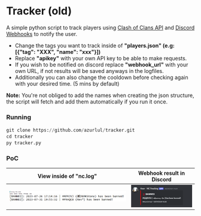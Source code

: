 # Tracker (old)

A simple python script to track players using <a href="https://developer.clashofclans.com/">Clash of Clans API</a> and <a href="https://www.youtube.com/watch?v=fKksxz2Gdnc">Discord Webhooks</a> to notify the user.<br/>
- Change the tags you want to track inside of **"players.json" (e.g: [{"tag": "XXX", "name": "xxx"}])** <br/>
- Replace **"apikey"** with your own API key to be able to make requests.<br/>
- If you wish to be notified on discord replace **"webhook_url"** with your own URL, if not results will be saved anyways in the logfiles. <br/>
- Additionally you can also change the cooldown before checking again with your desired time. (5 mins by default)<br/>

__Note:__ You're not obliged to add the names when creating the json structure, the script will fetch and add them automatically if you run it once.

### Running
```py
git clone https://github.com/azurlul/tracker.git
cd tracker
py tracker.py
```

### PoC
View inside of "nc.log" | Webhook result in Discord
--- | ---
![](img/1.png) | ![](img/2.png)
